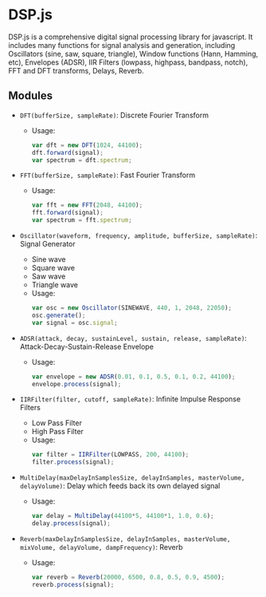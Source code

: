 # DSP.js


DSP.js is a comprehensive digital signal processing library for javascript. 
It includes many functions for signal analysis and generation, including 
Oscillators (sine, saw, square, triangle), Window functions (Hann, Hamming, etc), 
Envelopes (ADSR), IIR Filters (lowpass, highpass, bandpass, notch), FFT and DFT 
transforms, Delays, Reverb.

## Modules

* `DFT(bufferSize, sampleRate)`: Discrete Fourier Transform
  * Usage: 
    ```js
    var dft = new DFT(1024, 44100);
    dft.forward(signal);
    var spectrum = dft.spectrum;
    ```

* `FFT(bufferSize, sampleRate)`: Fast Fourier Transform
  * Usage:
    ```js
    var fft = new FFT(2048, 44100);
    fft.forward(signal);
    var spectrum = fft.spectrum;
    ```

* `Oscillator(waveform, frequency, amplitude, bufferSize, sampleRate)`: Signal Generator
  * Sine wave
  * Square wave
  * Saw wave
  * Triangle wave
  * Usage:
    ```js
    var osc = new Oscillator(SINEWAVE, 440, 1, 2048, 22050);
    osc.generate();
    var signal = osc.signal;
    ```

* `ADSR(attack, decay, sustainLevel, sustain, release, sampleRate)`: Attack-Decay-Sustain-Release Envelope
  * Usage:
    ```js
    var envelope = new ADSR(0.01, 0.1, 0.5, 0.1, 0.2, 44100);
    envelope.process(signal);
    ```

* `IIRFilter(filter, cutoff, sampleRate)`: Infinite Impulse Response Filters
  * Low Pass Filter
  * High Pass Filter
  * Usage:
    ```js
    var filter = IIRFilter(LOWPASS, 200, 44100);
    filter.process(signal);
    ```

* `MultiDelay(maxDelayInSamplesSize, delayInSamples, masterVolume, delayVolume)`: Delay which feeds back its own delayed signal	
  * Usage:
    ```js
    var delay = MultiDelay(44100*5, 44100*1, 1.0, 0.6);
    delay.process(signal);  
    ```

* `Reverb(maxDelayInSamplesSize, delayInSamples, masterVolume, mixVolume, delayVolume, dampFrequency)`: Reverb
  * Usage:
    ```js
    var reverb = Reverb(20000, 6500, 0.8, 0.5, 0.9, 4500);
    reverb.process(signal);
    ```
